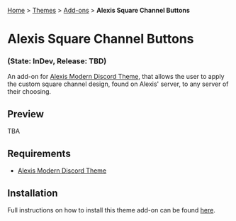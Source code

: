 [Home](https://olavwolfiken.github.io/BetterDiscord) > [Themes](https://olavwolfiken.github.io/BetterDiscord/Themes) > [Add-ons](https://olavwolfiken.github.io/BetterDiscord/Themes/Add-ons) > **Alexis Square Channel Buttons**

# Alexis Square Channel Buttons
### (State: InDev, Release: TBD)
An add-on for [Alexis Modern Discord Theme](https://github.com/AlexisJonsson/AlexisJonsson.github.io/tree/master/BetterDiscordAddons/Themes), that allows the user to apply the custom square channel design, found on Alexis' server, to any server of their choosing.

## Preview
TBA

## Requirements
- [Alexis Modern Discord Theme](https://github.com/AlexisJonsson/AlexisJonsson.github.io/tree/master/BetterDiscordAddons/Themes)

## Installation
Full instructions on how to install this theme add-on can be found [here](https://olavwolfiken.github.io/BetterDiscord#themes-1).
